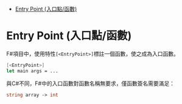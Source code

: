 <!-- TOC -->

- [Entry Point (入口點/函數)](#entry-point-入口點函數)

<!-- /TOC -->



# Entry Point (入口點/函數)
F#項目中，使用特性`[<EntryPoint>]`標註一個函數，使之成為入口函數。

```fsharp
[<EntryPoint>]
let main args = ...
```

與C#不同，F#中的入口函數對函數名稱無要求，僅函數簽名需要滿足：

```fsharp
string array -> int
```
